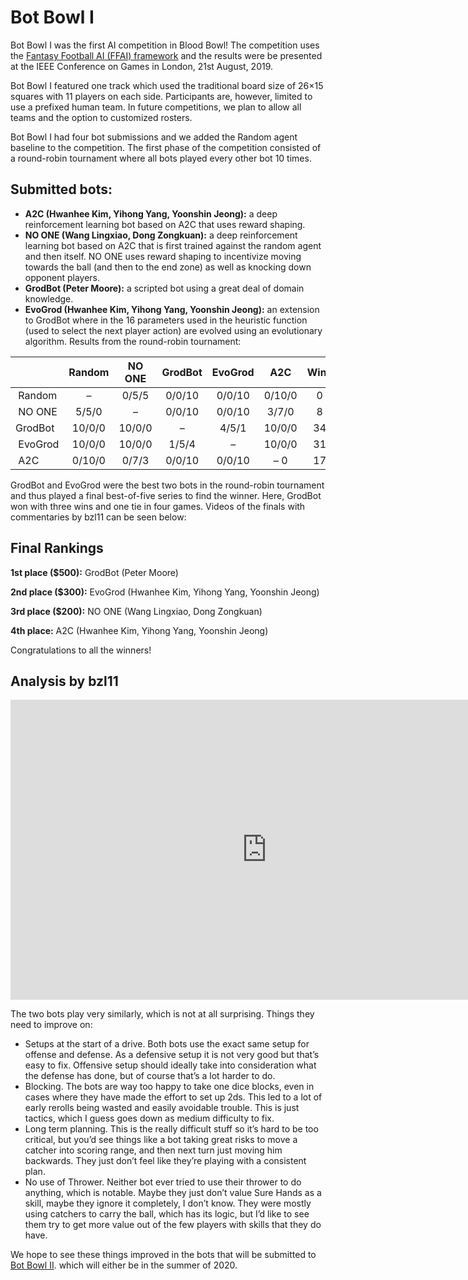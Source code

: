 # Bot Bowl I

Bot Bowl I was the first AI competition in Blood Bowl! The competition uses the [Fantasy Football AI (FFAI) framework](www.github.com/njustesen/ffai) and the results were be presented at the IEEE Conference on Games in London, 21st August, 2019.

Bot Bowl I featured one track which used the traditional board size of 26×15 squares with 11 players on each side. Participants are, however, limited to use a prefixed human team. In future competitions, we plan to allow all teams and the option to customized rosters.

Bot Bowl I had four bot submissions and we added the Random agent baseline to the competition. The first phase of the competition consisted of a round-robin tournament where all bots played every other bot 10 times. 

## Submitted bots:

- **A2C (Hwanhee Kim, Yihong Yang, Yoonshin Jeong):** a deep reinforcement learning bot based on A2C that uses reward shaping.
- **NO ONE (Wang Lingxiao, Dong Zongkuan):** a deep reinforcement learning bot based on A2C that is first trained against the random agent and then itself. NO ONE uses reward shaping to incentivize moving towards the ball (and then to the end zone) as well as knocking down opponent players.
- **GrodBot (Peter Moore):** a scripted bot using a great deal of domain knowledge.
- **EvoGrod (Hwanhee Kim, Yihong Yang, Yoonshin Jeong):** an extension to GrodBot where in the 16 parameters used in the heuristic function (used to select the next player action) are evolved using an evolutionary algorithm.
Results from the round-robin tournament:

|         | Random | NO ONE | GrodBot | EvoGrod  | A2C    | Wins   | Ties | Losses |
| ------- |:------:|:------:|:-------:|:--------:|:------:|:------:|:----:|:------:|
| Random  | –      | 0/5/5  | 0/0/10  | 0/0/10   | 0/10/0 | 0      | 15   | 25     |
| NO ONE  | 5/5/0  | –      | 0/0/10  | 0/0/10   | 3/7/0  | 8      | 12   | 20     |
| GrodBot | 10/0/0 | 10/0/0 | –       | 4/5/1    | 10/0/0 | 34     | 5    | 1      |
| EvoGrod | 10/0/0 | 10/0/0 | 1/5/4   | –        | 10/0/0 | 31     | 5    | 4      |
| A2C     | 0/10/0 | 0/7/3  | 0/0/10  | 0/0/10   | –   0  | 17     | 23   |        |

GrodBot and EvoGrod were the best two bots in the round-robin tournament and thus played a final best-of-five series to find the winner. Here, GrodBot won with three wins and one tie in four games. Videos of the finals with commentaries by bzl11 can be seen below:

## Final Rankings

**1st place ($500):** GrodBot (Peter Moore)

**2nd place ($300):** EvoGrod (Hwanhee Kim, Yihong Yang, Yoonshin Jeong)

**3rd place ($200):** NO ONE (Wang Lingxiao, Dong Zongkuan)

**4th place:** A2C (Hwanhee Kim, Yihong Yang, Yoonshin Jeong)

Congratulations to all the winners!

## Analysis by bzl11

<iframe src="https://www.youtube.com/embed/6qv_pzeYoOU" 
    width="820" 
    height="480"
    frameborder="0" 
    allowfullscreen>
</iframe>

The two bots play very similarly, which is not at all surprising. Things they need to improve on:
- Setups at the start of a drive. Both bots use the exact same setup for offense and defense. As a defensive setup it is not very good but that’s easy to fix. Offensive setup should ideally take into consideration what the defense has done, but of course that’s a lot harder to do.
- Blocking. The bots are way too happy to take one dice blocks, even in cases where they have made the effort to set up 2ds. This led to a lot of early rerolls being wasted and easily avoidable trouble. This is just tactics, which I guess goes down as medium difficulty to fix.
- Long term planning. This is the really difficult stuff so it’s hard to be too critical, but you’d see things like a bot taking great risks to move a catcher into scoring range, and then next turn just moving him backwards. They just don’t feel like they’re playing with a consistent plan.
- No use of Thrower. Neither bot ever tried to use their thrower to do anything, which is notable. Maybe they just don’t value Sure Hands as a skill, maybe they ignore it completely, I don’t know. They were mostly using catchers to carry the ball, which has its logic, but I’d like to see them try to get more value out of the few players with skills that they do have.

We hope to see these things improved in the bots that will be submitted to [Bot Bowl II](docs/bot-bowl-ii.md). which will either be in the summer of 2020.

